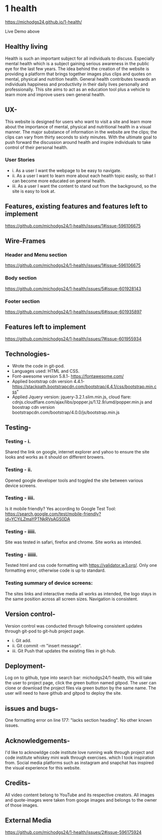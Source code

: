 # 1 health

https://michodgs24.github.io/1-health/

Live Demo above

## Healthy living

Health is such an important subject for all individuals to discuss. Especially mental health which is a subject gaining serious awareness in the public eye for the last few years. The idea behind the creation of the website is providing a platform that brings together images plus clips and quotes on mental, physical and nutrition health. General health contributes towards an individuals happiness and productivity in their daily lives personally and professionally. This site aims to act as an education tool plus a vehicle to learn more and improve users own general health.

## UX-

This website is designed for users who want to visit a site and learn more about the importance of mental, physical and nutritional health in a visual manner. The major substance of information in the website are the clips; the clips can vary from thirty seconds to sixty minutes. With the ultimate goal to push forward the discussion around health and inspire individuals to take control of their personal health.

### User Stories

* i. 
As a user I want the webpage to be easy to navigate. 
* ii. 
As a user I want to learn more about each health topic easily, so that I can become more educated on general health. 
* iii. 
As a user I want the content to stand out from the background, so the site is easy to look at.

## Features, existing features and features left to implement

https://github.com/michodgs24/1-health/issues/1#issue-596106675

## Wire-Frames

### Header and Menu section
https://github.com/michodgs24/1-health/issues/1#issue-596106675

### Body section 
https://github.com/michodgs24/1-health/issues/5#issue-601928143

### Footer section
https://github.com/michodgs24/1-health/issues/6#issue-601935897

## Features left to implement
https://github.com/michodgs24/1-health/issues/7#issue-601955934


## Technologies-

* Wrote the code in git-pod. 
* Languages used: HTML and CSS. 
* Font-awesome version 5.8.1- https://fontawesome.com/
* Applied bootstrap cdn version 4.4.1- https://stackpath.bootstrapcdn.com/bootstrap/4.4.1/css/bootstrap.min.css"
* Applied Jquery version: jquery-3.2.1.slim.min.js, cloud flare: cdnjs.cloudflare.com/ajax/libs/popper.js/1.12.9/umd/popper.min.js and boostrap cdn version bootstrapcdn.com/bootstrap/4.0.0/js/bootstrap.min.js

## Testing-

### Testing - i.
Shared the link on google, internet explorer and yahoo to ensure the site looks and works as it should on different browers. 

### Testing - ii. 
Opened google developer tools and toggled the site between various device screens.

### Testing - iiii. 
Is it mobile friendly? Yes according to Google Test Tool: https://search.google.com/test/mobile-friendly?id=YCYiLZmaYPTNkRVsAGS0DA

### Testing - iiiii.
Site was tested in safari, firefox and chrome. Site works as intended.

### Testing - iiiiii.
Tested html and css code formatting with https://validator.w3.org/. Only one formatting error, otherwise code is up to standard.

### Testing summary of device screens: 
The sites links and interactive media all works as intended, the logo stays in the same position across all screen sizes. Navigation is consistent.

## Version control-

Version control was conducted through following consistent updates through git-pod to git-hub project page. 
* i. Git add. 
* ii. Git commit -m "insert message". 
* iii. Git Push that updates the existing files in git-hub.

## Deployment-

Log on to github, type into search bar: michodgs24/1-health, this will take the user to project page, click the green button named gitpod. 
The user can clone or download the project files via green button by the same name.
The user will need to have github and gitpod to deploy the site.

## issues and bugs-

One formatting error on line 177: "lacks section heading".
No other known issues.

## Acknowledgements-

I'd like to acknowldge code institute love running walk through project and code institute whiskey mini walk through exercises.
which I took inspiration from. Social media platforms such as instagram and snapchat has inspired the visual experience for this website.

## Credits-

All video content belong to YouTube and its respective creators. All images and quote-images were taken from googe images and belongs to the owner of those images.

## External Media 

https://github.com/michodgs24/1-health/issues/2#issue-596175924
